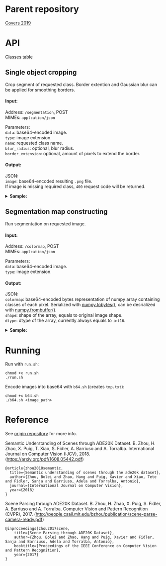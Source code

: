 # Parent repository
[Covers 2019](https://github.com/notantony/covers2019) 

# API

[Classes table](https://docs.google.com/spreadsheets/d/1QXMxMCEpFli6m4f9IZxZiyCgDPId5fGCN_pHVDVeNPc/edit#gid=0)

## Single object cropping
Crop segment of requested class. Border extention and Gaussian blur can be applied for smoothing borders.

#### Input:
Address: `/segmentation`, POST \
MIMEs: `applcation/json`

Parameters: \
`data`: base64-encoded image. \
`type`: image extension. \
`name`: requested class name. \
`blur_radius`: optional, blur radius. \
`border_extension`: optional, amount of pixels to extend the border.

#### Output:
JSON: \
`image`: base64-encoded resulting `.png` file. \
If image is missing required class, `400` request code will be returned.

<details>
  <summary> <b>Sample: </b> </summary> 

  Request JSON:
  ```json
  {
      "name" : "person",
      "type" : "jpeg",
      "data" : "/9j/4AAQSkZJRgABAQEASABIAAD//gATQ3JlYXRlZCB3a..."
  }
  ```
  
  Response:
  ```json
  {
      "image" : "iVBORw0KGgoAAAANSUhEUgAAA+EAAAI1CAYAAA..."
  }
  ```
</details>


## Segmentation map constructing
Run segmentation on requested image.  

#### Input:
Address: `/colormap`, POST \
MIMEs: `applcation/json`

Parameters: \
`data`: base64-encoded image. \
`type`: image extension.

#### Output:
JSON: \
`colormap`: base64-encoded bytes representation of numpy array containing classes of each pixel. Serialized with [numpy.tobytes()](https://docs.scipy.org/doc/numpy/reference/generated/numpy.ndarray.tobytes.html), can be desrialized with [numpy.frombuffer()](https://docs.scipy.org/doc/numpy/reference/generated/numpy.frombuffer.html). \
`shape`: shape of the array, equals to original image shape. \
`dtype`: dtype of the array, currently always equals to `int16`.

<details>
  <summary> <b>Sample: </b> </summary> 

  Request JSON:
  ```json
  {
      "type" : "jpeg",
      "data" : "/9j/4AAQSkZJRgABAQEASABIAAD//gATQ3JlYXRlZCB3a..."
  }
  ```
  
  Response:
  ```json
  {
      "colormap": "AAAAAAAAAAAAAAAAAAAAAAAAAAAAAAAAAAAAAAAAAAA...",
      "dtype": "int16",
      "shape": "(588, 1000)"
  }
  ```
</details>

# Running

Run with `run.sh`:
```
chmod +x run.sh
./run.sh
```

Encode images into base64 with `b64.sh` (creates `tmp.txt`):
```
chmod +x b64.sh
./b64.sh <image_path>
```

# Reference

See [origin repository](https://github.com/CSAILVision/semantic-segmentation-pytorch) for more info.

Semantic Understanding of Scenes through ADE20K Dataset. B. Zhou, H. Zhao, X. Puig, T. Xiao, S. Fidler, A. Barriuso and A. Torralba. International Journal on Computer Vision (IJCV), 2018. (https://arxiv.org/pdf/1608.05442.pdf)

    @article{zhou2018semantic,
      title={Semantic understanding of scenes through the ade20k dataset},
      author={Zhou, Bolei and Zhao, Hang and Puig, Xavier and Xiao, Tete and Fidler, Sanja and Barriuso, Adela and Torralba, Antonio},
      journal={International Journal on Computer Vision},
      year={2018}
    }

Scene Parsing through ADE20K Dataset. B. Zhou, H. Zhao, X. Puig, S. Fidler, A. Barriuso and A. Torralba. Computer Vision and Pattern Recognition (CVPR), 2017. (http://people.csail.mit.edu/bzhou/publication/scene-parse-camera-ready.pdf)

    @inproceedings{zhou2017scene,
        title={Scene Parsing through ADE20K Dataset},
        author={Zhou, Bolei and Zhao, Hang and Puig, Xavier and Fidler, Sanja and Barriuso, Adela and Torralba, Antonio},
        booktitle={Proceedings of the IEEE Conference on Computer Vision and Pattern Recognition},
        year={2017}
    }
    
